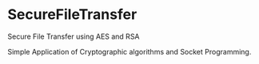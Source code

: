 # SecureFileTransfer
Secure File Transfer using AES and RSA

Simple Application of Cryptographic algorithms and Socket Programming.


